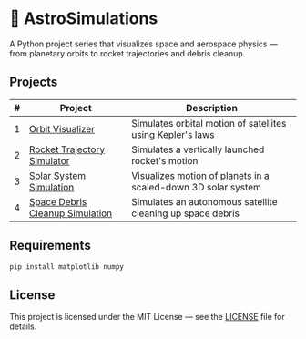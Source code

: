 # 🚀 AstroSimulations

A Python project series that visualizes space and aerospace physics — from planetary orbits to rocket trajectories and debris cleanup.

## Projects

| # | Project | Description |
|---|---------|-------------|
| 1 | [Orbit Visualizer](./Orbit_Visualizer) | Simulates orbital motion of satellites using Kepler's laws |
| 2 | [Rocket Trajectory Simulator](./Rocket_Trajectory_Sim) | Simulates a vertically launched rocket's motion |
| 3 | [Solar System Simulation](./Solar_System_Sim) | Visualizes motion of planets in a scaled-down 3D solar system |
| 4 | [Space Debris Cleanup Simulation](./Space_Debris_Cleanup_Sim) | Simulates an autonomous satellite cleaning up space debris |

## Requirements

```bash
pip install matplotlib numpy
```
## License

This project is licensed under the MIT License — see the [LICENSE](LICENSE) file for details.
